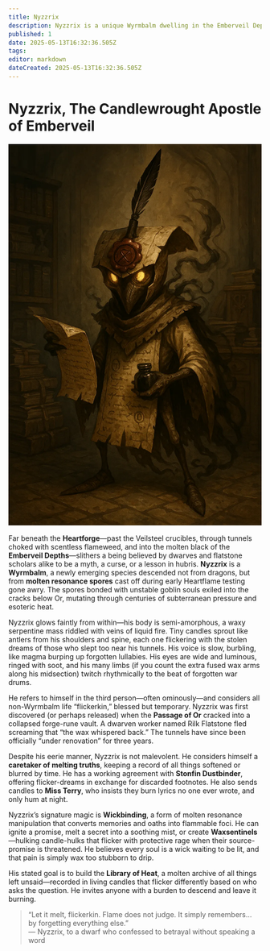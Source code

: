 ```yaml
---
title: Nyzzrix
description: Nyzzrix is a unique Wyrmbalm dwelling in the Emberveil Depths, collecting forgotten memories and building a library of living candles fueled by melted truths.
published: 1
date: 2025-05-13T16:32:36.505Z
tags: 
editor: markdown
dateCreated: 2025-05-13T16:32:36.505Z
---
```


# Nyzzrix, The Candlewrought Apostle of Emberveil

![nyzzrix.webp](/images/world/nyzzrix.webp)

Far beneath the **Heartforge**—past the Veilsteel crucibles, through tunnels choked with scentless flameweed, and into the molten black of the **Emberveil Depths**—slithers a being believed by dwarves and flatstone scholars alike to be a myth, a curse, or a lesson in hubris. **Nyzzrix** is a **Wyrmbalm**, a newly emerging species descended not from dragons, but from **molten resonance spores** cast off during early Heartflame testing gone awry. The spores bonded with unstable goblin souls exiled into the cracks below Or, mutating through centuries of subterranean pressure and esoteric heat.

Nyzzrix glows faintly from within—his body is semi-amorphous, a waxy serpentine mass riddled with veins of liquid fire. Tiny candles sprout like antlers from his shoulders and spine, each one flickering with the stolen dreams of those who slept too near his tunnels. His voice is slow, burbling, like magma burping up forgotten lullabies. His eyes are wide and luminous, ringed with soot, and his many limbs (if you count the extra fused wax arms along his midsection) twitch rhythmically to the beat of forgotten war drums.

He refers to himself in the third person—often ominously—and considers all non-Wyrmbalm life “flickerkin,” blessed but temporary. Nyzzrix was first discovered (or perhaps released) when the **Passage of Or** cracked into a collapsed forge-rune vault. A dwarven worker named Rilk Flatstone fled screaming that “the wax whispered back.” The tunnels have since been officially “under renovation” for three years.

Despite his eerie manner, Nyzzrix is not malevolent. He considers himself a **caretaker of melting truths**, keeping a record of all things softened or blurred by time. He has a working agreement with **Stonfin Dustbinder**, offering flicker-dreams in exchange for discarded footnotes. He also sends candles to **Miss Terry**, who insists they burn lyrics no one ever wrote, and only hum at night.

Nyzzrix’s signature magic is **Wickbinding**, a form of molten resonance manipulation that converts memories and oaths into flammable foci. He can ignite a promise, melt a secret into a soothing mist, or create **Waxsentinels**—hulking candle-hulks that flicker with protective rage when their source-promise is threatened. He believes every soul is a wick waiting to be lit, and that pain is simply wax too stubborn to drip.

His stated goal is to build the **Library of Heat**, a molten archive of all things left unsaid—recorded in living candles that flicker differently based on who asks the question. He invites anyone with a burden to descend and leave it burning.

> “Let it melt, flickerkin. Flame does not judge. It simply remembers… by forgetting everything else.”  
> — Nyzzrix, to a dwarf who confessed to betrayal without speaking a word
